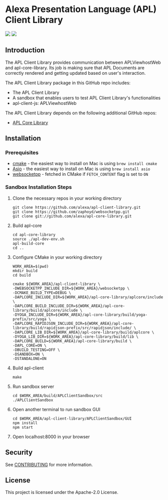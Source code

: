# Alexa Presentation Language (APL) Client Library

<p>
 <a href="https://github.com/alexa/apl-client-library/tree/v2022.1.1" alt="version">
 <img src="https://img.shields.io/badge/stable%20version-2022.1.1-brightgreen" /></a>
 <a href="https://github.com/alexa/apl-core-library/tree/v2022.1.1" alt="APLCore">
 <img src="https://img.shields.io/badge/apl%20core%20library-2022.1.1-navy" /></a>
</p>
 
## Introduction

The APL Client Library provides communication between APLViewhostWeb and apl-core-library. Its job is making sure that APL Documents are correctly rendered and getting updated based on user's interaction.

The APL Client Library package in this GitHub repo includes:

- The APL Client Library
- A sandbox that enables users to test APL Client Library's functionalities
- apl-client-js: APLViewhostWeb

The APL Client Library depends on the following additional GitHub repos:

- [APL Core Library](https://github.com/alexa/apl-core-library)

## Installation

### Prerequisites

* [cmake](https://cmake.org/install/) - the easiest way to install on Mac is using `brew install cmake`
* [Asio](https://think-async.com/Asio/) - the easiest way to install on Mac is using `brew install asio`
* [websocketpp](https://github.com/zaphoyd/websocketpp) - fetched in CMake if `FETCH_CONTENT` flag is set to `ON`

### Sandbox Installation Steps

1. Clone the necessary repos in your working directory
    ```
    git clone https://github.com/alexa/apl-client-library.git
    git clone https://github.com/zaphoyd/websocketpp.git
    git clone git://github.com/alexa/apl-core-library.git
    ```
1. Build apl-core
    ```
    cd apl-core-library
    source ./apl-dev-env.sh
    apl-build-core
    cd ..
    ```
1. Configure CMake in your working directory
    ```
    WORK_AREA=$(pwd)
    mkdir build
    cd build
    ```
    ```
    cmake ${WORK_AREA}/apl-client-library \
    -DWEBSOCKETPP_INCLUDE_DIR=${WORK_AREA}/websocketpp \
    -DCMAKE_BUILD_TYPE=DEBUG \
    -DAPLCORE_INCLUDE_DIR=${WORK_AREA}/apl-core-library/aplcore/include \
    -DAPLCORE_BUILD_INCLUDE_DIR=${WORK_AREA}/apl-core-library/build/aplcore/include \
    -DYOGA_INCLUDE_DIR=${WORK_AREA}/apl-core-library/build/yoga-prefix/src/yoga \
    -DAPLCORE_RAPIDJSON_INCLUDE_DIR=${WORK_AREA}/apl-core-library/build/rapidjson-prefix/src/rapidjson/include/ \
    -DAPLCORE_LIB_DIR=${WORK_AREA}/apl-core-library/build/aplcore \
    -DYOGA_LIB_DIR=${WORK_AREA}/apl-core-library/build/lib \
    -DAPLCORE_BUILD=${WORK_AREA}/apl-core-library/build \
    -DAPL_CORE=ON \
    -DBUILD_TESTING=OFF \
    -DSANDBOX=ON \
    -DSTANDALONE=ON
    ```
1. Build apl-client
   ```
   make
   ```
1. Run sandbox server
   ```
   cd $WORK_AREA/build/APLClientSandbox/src
   ./APLClientSandbox
   ```
1. Open another terminal to run sandbox GUI
   ```
   cd $WORK_AREA/apl-client-library/APLClientSandbox/GUI
   npm install
   npm start
   ```
1. Open localhost:8000 in your browser

## Security

See [CONTRIBUTING](CONTRIBUTING.md#security-issue-notifications) for more information.

## License

This project is licensed under the Apache-2.0 License.
